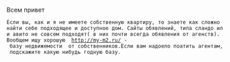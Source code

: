 Всем привет

`Если вы, как и я не имеете собственную квартиру, то знаете как сложно найти себе подходящее и доступное дом. Сайты обявлений, типа сландо или авито не совсем подходят( в них почти всегда обявления от агенств). Вообщем ищу хорошую  `[`http://my-m2.ru/`](http://my-m2.ru/)` - базу недвижемости  от собственников.Если вам надоело поатить агентам, подскажите какую нибудь годную базу.`
